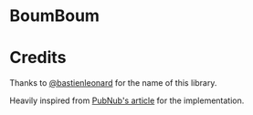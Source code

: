 # BoumBoum

# Credits

Thanks to [@bastienleonard](https://github.com/bastienleonard) for the name of this library.

Heavily inspired from [PubNub's article](https://www.pubnub.com/blog/2015-09-30-tutorial-realtime-ios-heart-rate-monitor-dashboard/) for the implementation.
